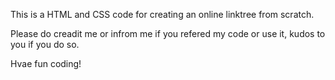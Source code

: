This is a HTML and CSS code for creating an online linktree from scratch.

Please do creadit me or infrom me if you refered my code or use it, kudos to you if you do so.

Hvae fun coding!
